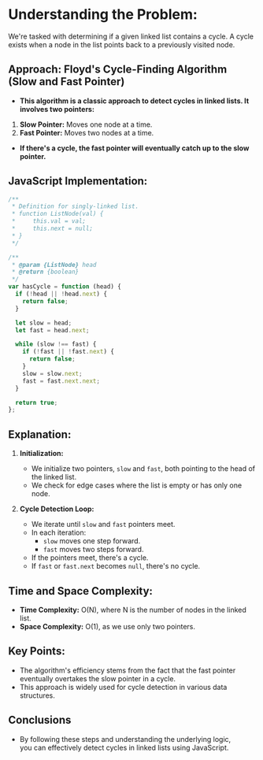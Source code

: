 # **Understanding the Problem:**

We're tasked with determining if a given linked list contains a cycle. A cycle exists when a node in the list points back to a previously visited node.

## **Approach: Floyd's Cycle-Finding Algorithm (Slow and Fast Pointer)**

- **This algorithm is a classic approach to detect cycles in linked lists. It involves two pointers:**

1. **Slow Pointer:** Moves one node at a time.
2. **Fast Pointer:** Moves two nodes at a time.

- **If there's a cycle, the fast pointer will eventually catch up to the slow pointer.**

## **JavaScript Implementation:**

```javascript
/**
 * Definition for singly-linked list.
 * function ListNode(val) {
 *     this.val = val;
 *     this.next = null;
 * }
 */

/**
 * @param {ListNode} head
 * @return {boolean}
 */
var hasCycle = function (head) {
  if (!head || !head.next) {
    return false;
  }

  let slow = head;
  let fast = head.next;

  while (slow !== fast) {
    if (!fast || !fast.next) {
      return false;
    }
    slow = slow.next;
    fast = fast.next.next;
  }

  return true;
};
```

## **Explanation:**

1. **Initialization:**

   - We initialize two pointers, `slow` and `fast`, both pointing to the head of the linked list.
   - We check for edge cases where the list is empty or has only one node.

2. **Cycle Detection Loop:**
   - We iterate until `slow` and `fast` pointers meet.
   - In each iteration:
     - `slow` moves one step forward.
     - `fast` moves two steps forward.
   - If the pointers meet, there's a cycle.
   - If `fast` or `fast.next` becomes `null`, there's no cycle.

## **Time and Space Complexity:**

- **Time Complexity:** O(N), where N is the number of nodes in the linked list.
- **Space Complexity:** O(1), as we use only two pointers.

## **Key Points:**

- The algorithm's efficiency stems from the fact that the fast pointer eventually overtakes the slow pointer in a cycle.
- This approach is widely used for cycle detection in various data structures.

## **Conclusions**

- By following these steps and understanding the underlying logic,  
  you can effectively detect cycles in linked lists using JavaScript.
